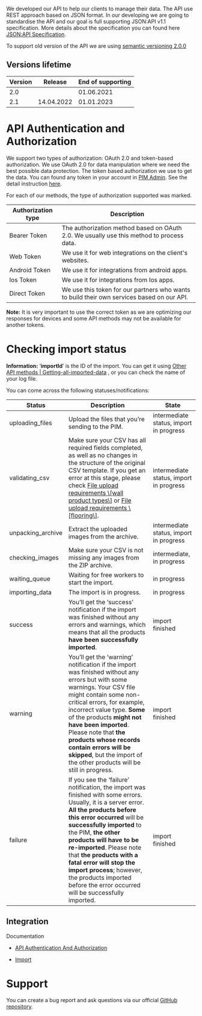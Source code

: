 We developed our API to help our clients to manage their data. The API use REST approach based on JSON format. In our
developing we are going to standardise the API and our goal is full supporting JSON:API v1.1 specification. More details
about the specification you can found here [JSON:API Specification](https://jsonapi.org/format/1.1/).

To support old
version of the API we are using [semantic versioning 2.0.0](https://semver.org/)

## Versions lifetime

| **Version** | **Release** | **End of supporting** |
| --- |-------------|-----------------------|
| 2.0 |             | 01.06.2021            |
| 2.1 | 14.04.2022  | 01.01.2023            |

# API Authentication and Authorization

We support two types of authorization: OAuth 2.0 and token-based
authorization. We use OAuth 2.0 for data manipulation where we need the best possible data protection. The token based
authorization we use to get the data. You can found any token in your account
in [PIM Admin](https://pim-admin.wizart.ai/configuration/web). See the detail
instruction [here](https://wizart.atlassian.net/wiki/spaces/WDP/pages/1744994307/API+authentication+and+authorization).

For
each of our methods, the type of authorization supported was marked.

| **Authorization type** | **Description** |
|--- |------------------------------------------------------------------------------------------|
| Bearer Token | The authorization method based on OAuth 2.0. We usually use this method to process data. |
| Web Token | We use it for web integrations on the client's websites.                                 |
| Android Token | We use it for integrations from android apps.                                            |
| Ios Token | We use it for integrations from Ios apps.                                                |
| Direct Token | We use this token for our partners who wants to build their own services based on our API. |

 **Note:** It is very important
to use the correct token as we are optimizing our responses for devices and some API methods may not be available for
another tokens.

# Checking import status

 **Information:** ‘**importId**’ is the ID of the import. You can get it
using [Other API methods | Getting-all-imported-data](https://wizart.atlassian.net/wiki/spaces/WDP/pages/2176712714/Other+API+methods#Getting-all-imported-data)
, or you can check the name of your log file.

You can come across the following statuses/notifications:

| **Status** | **Description**                                  | **State** |
| --- |--------------------------------------------------| --- |
| uploading_files | Upload the files that you’re sending to the PIM. | intermediate status, import in progress |
| validating_csv | Make sure your CSV has all required fields completed, as well as no changes in the structure of the original CSV template. If you get an error at this stage, please check [File upload requirements \\[wall product types\\]](https://wizart.atlassian.net/wiki/spaces/WDP/pages/2199289857) or [File upload requirements \\[flooring\\]](https://wizart.atlassian.net/wiki/spaces/WDP/pages/2198208539/File+upload+requirements+flooring). | intermediate status, import in progress |
| unpacking_archive | Extract the uploaded images from the archive. | intermediate status, import in progress |
| checking_images | Make sure your CSV is not missing any images from the ZIP archive. | intermediate, in progress |
| waiting_queue | Waiting for free workers to start the import. | in progress |
| importing_data | The import is in progress. | in progress |
| success | You’ll get the ‘success’ notification if the import was finished without any errors and warnings, which means that all the products **have been successfully imported**. | import finished |
| warning | You’ll get the ‘warning’ notification if the import was finished without any errors but with some warnings. Your CSV file might contain some non-critical errors, for example, incorrect value type. **Some** of the products **might not have been imported**. Please note that **the products whose records contain errors will be skipped**, but the import of the other products will be still in progress. | import finished |
| failure | If you see the ‘failure’ notification, the import was finished with some errors. Usually, it is a server error. **All the products before this error occurred** will be **successfully imported** to the PIM, **the other products will have to be re-imported**. Please note that **the products with a fatal error will stop the import process**; however, the products imported before the error occurred will be successfully imported. | import finished |

## Integration
Documentation

 *   [API Authentication And Authorization](https://wizart.atlassian.net/l/c/KCbDaQrX)

*   [Import](https://wizart.atlassian.net/l/c/8MPtY1aw)


# Support

You can create a bug report and ask questions
via our official [GitHub repository](https://github.com/wizart-tech/api).

